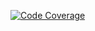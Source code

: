 [![Code Coverage](https://codecov.io/gh/Jasonseah/dummy_test/branch/main/graph/badge.svg)](https://codecov.io/gh/Jasonseah/dummy_test)
